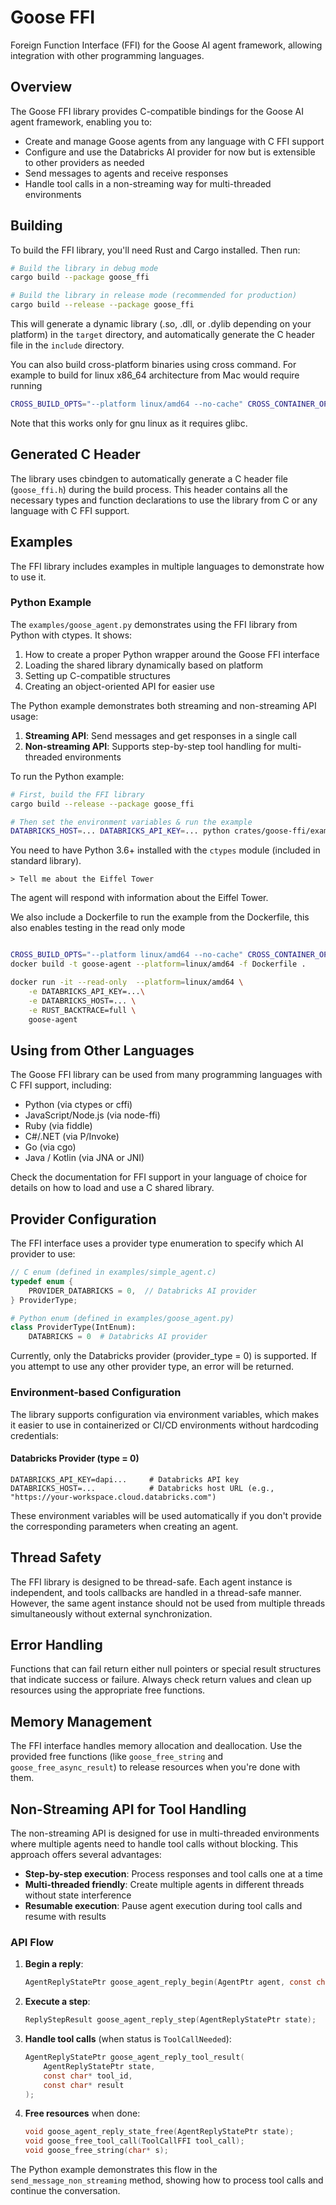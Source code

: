 # Goose FFI

Foreign Function Interface (FFI) for the Goose AI agent framework, allowing integration with other programming languages.

## Overview

The Goose FFI library provides C-compatible bindings for the Goose AI agent framework, enabling you to:

- Create and manage Goose agents from any language with C FFI support
- Configure and use the Databricks AI provider for now but is extensible to other providers as needed
- Send messages to agents and receive responses
- Handle tool calls in a non-streaming way for multi-threaded environments

## Building

To build the FFI library, you'll need Rust and Cargo installed. Then run:

```bash
# Build the library in debug mode
cargo build --package goose_ffi

# Build the library in release mode (recommended for production)
cargo build --release --package goose_ffi
```

This will generate a dynamic library (.so, .dll, or .dylib depending on your platform) in the `target` directory, and automatically generate the C header file in the `include` directory.

You can also build cross-platform binaries using cross command. For example to build for linux x86_64 architecture from Mac would require running

```bash
CROSS_BUILD_OPTS="--platform linux/amd64 --no-cache" CROSS_CONTAINER_OPTS="--platform linux/amd64" cross build -p goose-ffi --release --target x86_64-unknown-linux-gnu --no-default-features
```
Note that this works only for gnu linux as it requires glibc.

## Generated C Header

The library uses cbindgen to automatically generate a C header file (`goose_ffi.h`) during the build process. This header contains all the necessary types and function declarations to use the library from C or any language with C FFI support.

## Examples

The FFI library includes examples in multiple languages to demonstrate how to use it.

### Python Example

The `examples/goose_agent.py` demonstrates using the FFI library from Python with ctypes. It shows:

1. How to create a proper Python wrapper around the Goose FFI interface
2. Loading the shared library dynamically based on platform
3. Setting up C-compatible structures
4. Creating an object-oriented API for easier use

The Python example demonstrates both streaming and non-streaming API usage:

1. **Streaming API**: Send messages and get responses in a single call
2. **Non-streaming API**: Supports step-by-step tool handling for multi-threaded environments

To run the Python example:

```bash
# First, build the FFI library
cargo build --release --package goose_ffi

# Then set the environment variables & run the example
DATABRICKS_HOST=... DATABRICKS_API_KEY=... python crates/goose-ffi/examples/goose_agent.py
```

You need to have Python 3.6+ installed with the `ctypes` module (included in standard library).


```
> Tell me about the Eiffel Tower
```

The agent will respond with information about the Eiffel Tower.

We also include a Dockerfile to run the example from the Dockerfile, this also enables testing in the read only mode
```bash

CROSS_BUILD_OPTS="--platform linux/amd64 --no-cache" CROSS_CONTAINER_OPTS="--platform linux/amd64" cross build -p goose-ffi --release --target x86_64-unknown-linux-gnu
docker build -t goose-agent --platform=linux/amd64 -f Dockerfile .

docker run -it --read-only  --platform=linux/amd64 \
    -e DATABRICKS_API_KEY=...\
    -e DATABRICKS_HOST=... \
    -e RUST_BACKTRACE=full \
    goose-agent
```
## Using from Other Languages

The Goose FFI library can be used from many programming languages with C FFI support, including:

- Python (via ctypes or cffi)
- JavaScript/Node.js (via node-ffi)
- Ruby (via fiddle)
- C#/.NET (via P/Invoke)
- Go (via cgo)
- Java / Kotlin (via JNA or JNI)

Check the documentation for FFI support in your language of choice for details on how to load and use a C shared library.

## Provider Configuration

The FFI interface uses a provider type enumeration to specify which AI provider to use:

```c
// C enum (defined in examples/simple_agent.c)
typedef enum {
    PROVIDER_DATABRICKS = 0,  // Databricks AI provider
} ProviderType;
```

```python
# Python enum (defined in examples/goose_agent.py)
class ProviderType(IntEnum):
    DATABRICKS = 0  # Databricks AI provider
```

Currently, only the Databricks provider (provider_type = 0) is supported. If you attempt to use any other provider type, an error will be returned.

### Environment-based Configuration

The library supports configuration via environment variables, which makes it easier to use in containerized or CI/CD environments without hardcoding credentials:

#### Databricks Provider (type = 0)

```
DATABRICKS_API_KEY=dapi...     # Databricks API key
DATABRICKS_HOST=...            # Databricks host URL (e.g., "https://your-workspace.cloud.databricks.com")
```

These environment variables will be used automatically if you don't provide the corresponding parameters when creating an agent.

## Thread Safety

The FFI library is designed to be thread-safe. Each agent instance is independent, and tools callbacks are handled in a thread-safe manner. However, the same agent instance should not be used from multiple threads simultaneously without external synchronization.

## Error Handling

Functions that can fail return either null pointers or special result structures that indicate success or failure. Always check return values and clean up resources using the appropriate free functions.

## Memory Management

The FFI interface handles memory allocation and deallocation. Use the provided free functions (like `goose_free_string` and `goose_free_async_result`) to release resources when you're done with them.

## Non-Streaming API for Tool Handling

The non-streaming API is designed for use in multi-threaded environments where multiple agents need to handle tool calls without blocking. This approach offers several advantages:

- **Step-by-step execution**: Process responses and tool calls one at a time
- **Multi-threaded friendly**: Create multiple agents in different threads without state interference
- **Resumable execution**: Pause agent execution during tool calls and resume with results

### API Flow

1. **Begin a reply**:
   ```c
   AgentReplyStatePtr goose_agent_reply_begin(AgentPtr agent, const char* message);
   ```

2. **Execute a step**:
   ```c
   ReplyStepResult goose_agent_reply_step(AgentReplyStatePtr state);
   ```

3. **Handle tool calls** (when status is `ToolCallNeeded`):
   ```c
   AgentReplyStatePtr goose_agent_reply_tool_result(
       AgentReplyStatePtr state,
       const char* tool_id,
       const char* result
   );
   ```

4. **Free resources** when done:
   ```c
   void goose_agent_reply_state_free(AgentReplyStatePtr state);
   void goose_free_tool_call(ToolCallFFI tool_call);
   void goose_free_string(char* s);
   ```

The Python example demonstrates this flow in the `send_message_non_streaming` method, showing how to process tool calls and continue the conversation.
